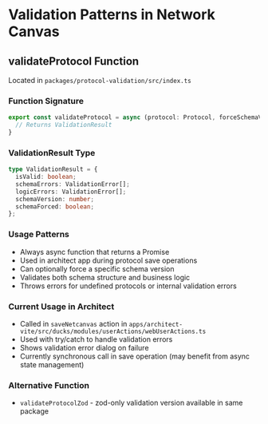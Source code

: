 # Validation Patterns in Network Canvas

## validateProtocol Function

Located in `packages/protocol-validation/src/index.ts`

### Function Signature
```typescript
export const validateProtocol = async (protocol: Protocol, forceSchemaVersion?: number) => {
  // Returns ValidationResult
}
```

### ValidationResult Type
```typescript
type ValidationResult = {
  isValid: boolean;
  schemaErrors: ValidationError[];
  logicErrors: ValidationError[];
  schemaVersion: number;
  schemaForced: boolean;
};
```

### Usage Patterns
- Always async function that returns a Promise<ValidationResult>
- Used in architect app during protocol save operations
- Can optionally force a specific schema version
- Validates both schema structure and business logic
- Throws errors for undefined protocols or internal validation errors

### Current Usage in Architect
- Called in `saveNetcanvas` action in `apps/architect-vite/src/ducks/modules/userActions/webUserActions.ts`
- Used with try/catch to handle validation errors
- Shows validation error dialog on failure
- Currently synchronous call in save operation (may benefit from async state management)

### Alternative Function
- `validateProtocolZod` - zod-only validation version available in same package
